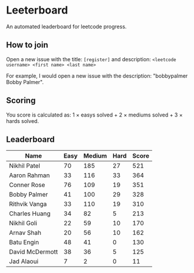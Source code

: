 # Leeterboard

An automated leaderboard for leetcode progress.

## How to join

Open a new issue with the title: `[register]` and description:
`<leetcode username> <first name> <last name>`

For example, I would open a new issue with the description: "bobbypalmer Bobby Palmer".

## Scoring

You score is calculated as:
1 $\times$ easys solved + 2 $\times$ mediums solved + 3 $\times$ hards solved.

## Leaderboard
| Name | Easy | Medium | Hard | Score |
| --- | --- | --- | --- | --- |
| Nikhil Patel | 70 | 185 | 27 | 521 |
| Aaron Rahman | 33 | 116 | 33 | 364 |
| Conner Rose | 76 | 109 | 19 | 351 |
| Bobby Palmer | 41 | 100 | 29 | 328 |
| Rithvik Vanga | 33 | 110 | 19 | 310 |
| Charles Huang | 34 | 82 | 5 | 213 |
| Nikhil Goli | 22 | 59 | 10 | 170 |
| Arnav Shah | 20 | 56 | 10 | 162 |
| Batu Engin | 48 | 41 | 0 | 130 |
| David McDermott | 38 | 36 | 5 | 125 |
| Jad Alaoui | 7 | 2 | 0 | 11 |
